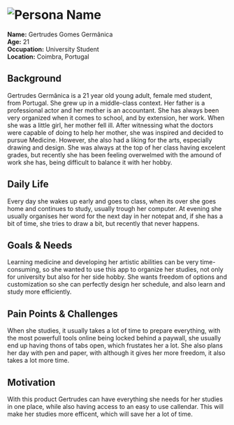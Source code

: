 # ![Persona Name](personas/persona1.jpeg)  
**Name:** Gertrudes Gomes Germânica  
**Age:** 21  
**Occupation:** University Student  
**Location:** Coimbra, Portugal  

## Background  
Gertrudes Germânica is a 21 year old young adult, female med student, from Portugal. She grew up in a middle-class context. Her father is a professional actor and her mother is an accountant. She has always been very organized when it comes to school, and by extension, her work. When she was a little girl, her mother fell ill. After witnessing what the doctors were capable of doing to help her mother, she was inspired and decided to pursue Medicine. However, she also had a liking for the arts, especially drawing and design.
She was always at the top of her class having excelent grades, but recently she has been feeling overwelmed with the amound of work she has, being difficult to balance it with her hobby.

## Daily Life  
Every day she wakes up early and goes to class, when its over she goes home and continues to study, usually trough her computer. At evening she usually organises her word for the next day in her notepat and, if she has a bit of time, she tries to draw a bit, but recently that never happens.

## Goals & Needs    
Learning medicine and developing her artistic abilities can be very time-consuming, so she wanted to use this app to organize her studies, not only for university but also for her side hobby. She wants freedom of options and customization so she can perfectly design her schedule, and also learn and study more efficiently.

## Pain Points & Challenges    
When she studies, it usually takes a lot of time to prepare everything, with the most powerfull tools online being locked behind a paywall, she usually end up having thons of tabs open, which frustates her a lot. She also plans her day with pen and paper, with although it gives her more freedom, it also takes a lot more time.

## Motivation  
With this product Gertrudes can have everything she needs for her studies in one place, while also having access to an easy to use callendar. This will make her studies more efficent, which will save her a lot of time.